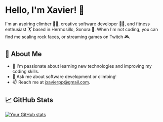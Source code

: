 # Hello, I'm Xavier! 👋

I'm an aspiring climber 🧗‍♂️, creative software developer 👨‍💻, and fitness enthusiast 🏋️ based in Hermosillo, Sonora 📍. When I'm not coding, you can find me scaling rock faces, or streaming games on Twitch 🎮.

## 🚀 About Me

- 🌱 I'm passionate about learning new technologies and improving my coding skills.
- 💬 Ask me about software development or climbing!
- 📫 Reach me at jxavierpp@gmail.com.


## 📈 GitHub Stats

[![Your GitHub stats](https://github-readme-stats.vercel.app/api?username=xwalls)](https://github.com/anuraghazra/github-readme-stats)


